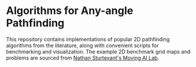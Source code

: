 # Algorithms for Any-angle Pathfinding

This repository contains implementations of popular 2D pathfinding algorithms from the literature, along with convenient scripts for benchmarking and visualization. The example 2D benchmark grid maps and problems are sourced from [Nathan Sturtevant's Moving AI Lab](https://www.movingai.com/).
